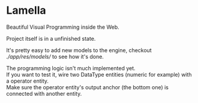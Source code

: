 # Lamella
Beautiful Visual Programming inside the Web.

Project itself is in a unfinished state.

It's pretty easy to add new models to the engine, checkout *./app/res/models/* to see how it's done.

The programming logic isn't much implemented yet.<br/>
If you want to test it, wire two DataType entities (numeric for example) with a operator entity.<br/>
Make sure the operator entity's output anchor (the bottom one) is connected with another entity.
